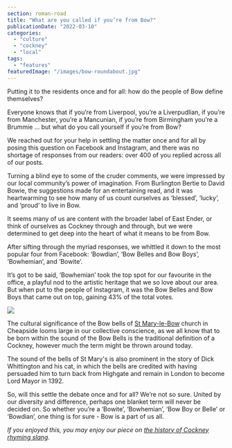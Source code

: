 ```yaml
---
section: roman-road
title: "What are you called if you’re from Bow?"
publicationDate: "2022-03-10"
categories: 
  - "culture"
  - "cockney"
  - "local"
tags: 
  - "features"
featuredImage: "/images/bow-roundabout.jpg"
---
```


Putting it to the residents once and for all: how do the people of Bow define themselves?

Everyone knows that if you’re from Liverpool, you’re a Liverpudlian, if you’re from Manchester, you’re a Mancunian, if you’re from Birmingham you’re a Brummie … but what do you call yourself if you’re from Bow? 

We reached out for your help in settling the matter once and for all by posing this question on Facebook and Instagram, and there was no shortage of responses from our readers: over 400 of you replied across all of our posts. 

Turning a blind eye to some of the cruder comments, we were impressed by our local community’s power of imagination. From Burlington Bertie to David Bowie, the suggestions made for an entertaining read, and it was heartwarming to see how many of us count ourselves as ‘blessed’, ‘lucky’, and ‘proud’ to live in Bow. 

It seems many of us are content with the broader label of East Ender, or think of ourselves as Cockney through and through, but we were determined to get deep into the heart of what it means to be from Bow. 

After sifting through the myriad responses, we whittled it down to the most popular four from Facebook: ‘Bowdian’, ‘Bow Belles and Bow Boys’, ‘Bowhemian’, and ‘Bowite’. 

It’s got to be said, ‘Bowhemian’ took the top spot for our favourite in the office, a playful nod to the artistic heritage that we so love about our area. But when put to the people of Instagram, it was the Bow Belles and Bow Boys that came out on top, gaining 43% of the total votes. 

![](https://lh3.googleusercontent.com/ltL-n3wb9RN715VHkdrwY3C9FWNKwHgaBqnTh4PBUEK8PjpXU1Xb48iNdvIrU4mZVMkHrfwzIx83tdMkUqJKxZdrCiQQjPRXbU8fS6dBV9ppR97tnJaIcKuSKhgy1TmhDvR5TnM)

The cultural significance of the Bow bells of [St Mary-le-Bow](https://www.stmarylebow.org.uk/) church in Cheapside looms large in our collective conscience, as we all know that to be born within the sound of the Bow Bells is the traditional definition of a Cockney, however much the term might be thrown around today. 

The sound of the bells of St Mary's is also prominent in the story of Dick Whittington and his cat, in which the bells are credited with having persuaded him to turn back from Highgate and remain in London to become Lord Mayor in 1392. 

So, will this settle the debate once and for all? We’re not so sure. United by our diversity and difference, perhaps one blanket term will never be decided on. So whether you’re a ‘Bowite’, ‘Bowhemian’, ‘Bow Boy or Belle’ or ‘Bowdian’, one thing is for sure - Bow is a part of us all. 

_If you enjoyed this, you may enjoy our piece on [the history of Cockney rhyming slang](https://romanroadlondon.com/cockney-rhyming-slang-history/)._

